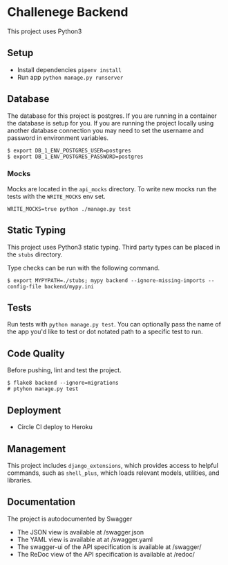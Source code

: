 # Challenege Backend
This project uses Python3

## Setup
 - Install dependencies `pipenv install`
 - Run app `python manage.py runserver`

## Database

The database for this project is postgres. If you are running in a container the database is setup for you. If you are running the project locally using another database connection you may need to set the username and password in environment variables.

```
$ export DB_1_ENV_POSTGRES_USER=postgres
$ export DB_1_ENV_POSTGRES_PASSWORD=postgres
```

### Mocks

Mocks are located in the `api_mocks` directory. To write new mocks run the tests with the `WRITE_MOCKS` env set.

```
WRITE_MOCKS=true python ./manage.py test

```

## Static Typing

This project uses Python3 static typing. Third party types can be placed in the `stubs` directory.

Type checks can be run with the following command.

`$ export MYPYPATH=./stubs; mypy backend --ignore-missing-imports --config-file backend/mypy.ini`

## Tests

Run tests with `python manage.py test`. You can optionally pass the name of the app you'd like to test or dot notated path to a specific test to run.


## Code Quality

Before pushing, lint and test the project.

```
$ flake8 backend --ignore=migrations
# ptyhon manage.py test
```

## Deployment
  - Circle CI deploy to Heroku

## Management

This project includes `django_extensions`, which provides access to helpful commands, such as `shell_plus`,
which loads relevant models, utilities, and libraries.


## Documentation
The project is autodocumented by Swagger
- The JSON view is available at /swagger.json
- The YAML view is available at at /swagger.yaml
- The swagger-ui of the API specification is available at /swagger/
- The ReDoc view of the API specification is available at /redoc/

